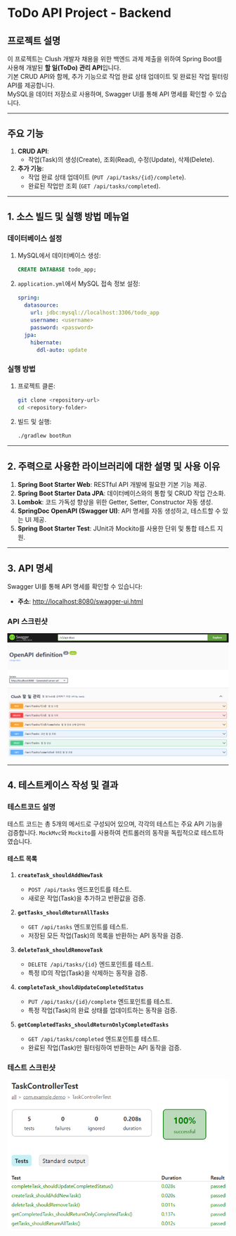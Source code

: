 # ToDo API Project - Backend

## 프로젝트 설명
이 프로젝트는 Clush 개발자 채용을 위한 백엔드 과제 제출을 위하여 Spring Boot를 사용해 개발된 **할 일(ToDo) 관리 API**입니다.  
기본 CRUD API와 함께, 추가 기능으로 작업 완료 상태 업데이트 및 완료된 작업 필터링 API를 제공합니다.  
MySQL을 데이터 저장소로 사용하며, Swagger UI를 통해 API 명세를 확인할 수 있습니다.

---

## 주요 기능

1. **CRUD API**:
   - 작업(Task)의 생성(Create), 조회(Read), 수정(Update), 삭제(Delete).
2. **추가 기능**:
   - 작업 완료 상태 업데이트 (`PUT /api/tasks/{id}/complete`).
   - 완료된 작업만 조회 (`GET /api/tasks/completed`).

---

## 1. 소스 빌드 및 실행 방법 메뉴얼

### 데이터베이스 설정
1. MySQL에서 데이터베이스 생성:
    ```sql
    CREATE DATABASE todo_app;
    ```
2. `application.yml`에서 MySQL 접속 정보 설정:
    ```yaml
    spring:
      datasource:
        url: jdbc:mysql://localhost:3306/todo_app
        username: <username>
        password: <password>
      jpa:
        hibernate:
          ddl-auto: update
    ```

### 실행 방법
1. 프로젝트 클론:
    ```bash
    git clone <repository-url>
    cd <repository-folder>
    ```
2. 빌드 및 실행:
    ```bash
    ./gradlew bootRun
    ```

---

## 2. 주력으로 사용한 라이브러리에 대한 설명 및 사용 이유

1. **Spring Boot Starter Web**: RESTful API 개발에 필요한 기본 기능 제공.
2. **Spring Boot Starter Data JPA**: 데이터베이스와의 통합 및 CRUD 작업 간소화.
3. **Lombok**: 코드 가독성 향상을 위한 Getter, Setter, Constructor 자동 생성.
4. **SpringDoc OpenAPI (Swagger UI)**: API 명세를 자동 생성하고, 테스트할 수 있는 UI 제공.
5. **Spring Boot Starter Test**: JUnit과 Mockito를 사용한 단위 및 통합 테스트 지원.

---

## 3. API 명세

Swagger UI를 통해 API 명세를 확인할 수 있습니다:
- **주소**: [http://localhost:8080/swagger-ui.html](http://localhost:8080/swagger-ui.html)

### API 스크린샷
![Swagger UI](https://github.com/taedyoverflow/clush_back/blob/master/img/swagger.png?raw=true)

---

## 4. 테스트케이스 작성 및 결과

### 테스트코드 설명
테스트 코드는 총 5개의 메서드로 구성되어 있으며, 각각의 테스트는 주요 API 기능을 검증합니다. `MockMvc`와 `Mockito`를 사용하여 컨트롤러의 동작을 독립적으로 테스트하였습니다.

#### **테스트 목록**
1. **`createTask_shouldAddNewTask`**
   - `POST /api/tasks` 엔드포인트를 테스트.
   - 새로운 작업(Task)을 추가하고 반환값을 검증.

2. **`getTasks_shouldReturnAllTasks`**
   - `GET /api/tasks` 엔드포인트를 테스트.
   - 저장된 모든 작업(Task)의 목록을 반환하는 API 동작을 검증.

3. **`deleteTask_shouldRemoveTask`**
   - `DELETE /api/tasks/{id}` 엔드포인트를 테스트.
   - 특정 ID의 작업(Task)을 삭제하는 동작을 검증.

4. **`completeTask_shouldUpdateCompletedStatus`**
   - `PUT /api/tasks/{id}/complete` 엔드포인트를 테스트.
   - 특정 작업(Task)의 완료 상태를 업데이트하는 동작을 검증.

5. **`getCompletedTasks_shouldReturnOnlyCompletedTasks`**
   - `GET /api/tasks/completed` 엔드포인트를 테스트.
   - 완료된 작업(Task)만 필터링하여 반환하는 API 동작을 검증.

### 테스트 스크린샷
![Test](https://github.com/taedyoverflow/clush_back/blob/master/img/test.png?raw=true)

